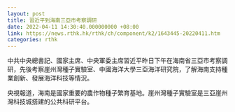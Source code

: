 ```yaml
---
layout: post
title: 習近平到海南三亞市考察調研
date: 2022-04-11 14:30:40.000000000 +08:00
link: https://news.rthk.hk/rthk/ch/component/k2/1643445-20220411.htm
categories: rthk
---
```


中共中央總書記、國家主席、中央軍委主席習近平昨日下午在海南省三亞市考察調研，先後考察崖州灣種子實驗室、中國海洋大學三亞海洋研究院，了解海南支持種業創新、發展海洋科技等情況。

央視報道，海南是國家重要的農作物種子繁育基地。崖州灣種子實驗室是三亞崖州灣科技城搭建的公共科研平台。
